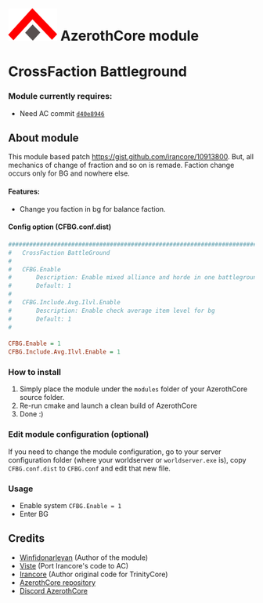# ![logo](https://raw.githubusercontent.com/azerothcore/azerothcore.github.io/master/images/logo-github.png) AzerothCore module

# CrossFaction Battleground

### Module currently requires:
* Need AC commit [`d40e8946`](https://github.com/azerothcore/azerothcore-wotlk/commit/d40e8946180129b39172c2a1b4d690aa71723917)

## About module
This module based patch https://gist.github.com/irancore/10913800. 
But, all mechanics of change of fraction and so on is remade. Faction change occurs only for BG and nowhere else.

#### Features:
- Change you faction in bg for balance faction.

#### Config option (CFBG.conf.dist)
```ini
###################################################################################################
#   CrossFaction BattleGround
#   
#   CFBG.Enable
#       Description: Enable mixed alliance and horde in one battleground 
#       Default: 1
#
#   CFBG.Include.Avg.Ilvl.Enable
#       Description: Enable check average item level for bg
#       Default: 1
#

CFBG.Enable = 1
CFBG.Include.Avg.Ilvl.Enable = 1
```

### How to install
1. Simply place the module under the `modules` folder of your AzerothCore source folder.
2. Re-run cmake and launch a clean build of AzerothCore
3. Done :)

### Edit module configuration (optional)
If you need to change the module configuration, go to your server configuration folder (where your worldserver or `worldserver.exe` is), copy `CFBG.conf.dist` to `CFBG.conf` and edit that new file.

### Usage
- Enable system `CFBG.Enable = 1`
- Enter BG

## Credits
- [Winfidonarleyan](https://github.com/Winfidonarleyan) (Author of the module)
- [Viste](https://github.com/Viste) (Port Irancore's code to AC)
- [Irancore](https://github.com/Irancore) (Author original code for TrinityCore)
- [AzerothCore repository](https://github.com/azerothcore/azerothcore-wotlk)
- [Discord AzerothCore](https://discord.gg/PaqQRkd)
